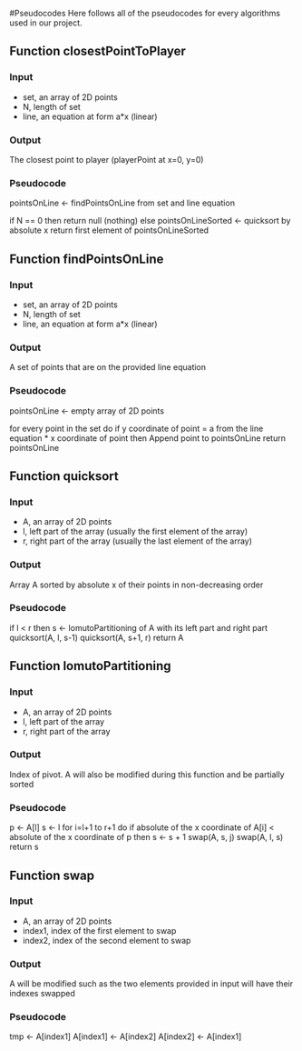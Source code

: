 #Pseudocodes
Here follows all of the pseudocodes for every algorithms used in our project.

## Function closestPointToPlayer
### Input
- set, an array of 2D points
- N, length of set
- line, an equation at form a*x (linear)
### Output
The closest point to player (playerPoint at x=0, y=0)

### Pseudocode
pointsOnLine <- findPointsOnLine from set and line equation

if N == 0 then
    return null (nothing)
else
    pointsOnLineSorted <- quicksort by absolute x
    return first element of pointsOnLineSorted

## Function findPointsOnLine
### Input
- set, an array of 2D points
- N, length of set
- line, an equation at form a*x (linear)
### Output
A set of points that are on the provided line equation

### Pseudocode
pointsOnLine <- empty array of 2D points

for every point in the set do
    if y coordinate of point = a from the line equation * x coordinate of point then
    Append point to pointsOnLine
return pointsOnLine

## Function quicksort
### Input
- A, an array of 2D points
- l, left part of the array (usually the first element of the array)
- r, right part of the array (usually the last element of the array)
### Output
Array A sorted by absolute x of their points in non-decreasing order

### Pseudocode
if l < r then
    s <- lomutoPartitioning of A with its left part and right part
    quicksort(A, l, s-1)
    quicksort(A, s+1, r)
return A

## Function lomutoPartitioning
### Input
- A, an array of 2D points
- l, left part of the array
- r, right part of the array
### Output
Index of pivot. A will also be modified during this function and be partially sorted

### Pseudocode
p <- A[l]
s <- l
for i=l+1 to r+1 do
    if absolute of the x coordinate of A[i] < absolute of the x coordinate of p then
        s <- s + 1
        swap(A, s, j)
swap(A, l, s)
return s

## Function swap
### Input
- A, an array of 2D points
- index1, index of the first element to swap
- index2, index of the second element to swap
### Output
A will be modified such as the two elements provided in input will have their indexes swapped

### Pseudocode
tmp <- A[index1]
A[index1] <- A[index2]
A[index2] <- A[index1]


